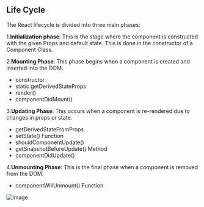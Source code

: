 ## Life Cycle

The React lifecycle is divided into three main phases:

1.**Initialization phase**: This is the stage where the component is constructed with the given Props and default state. This is done in the constructor of a Component Class.

2.**Mounting Phase**: This phase begins when a component is created and inserted into the DOM.

 - constructor
 - static getDerivedStateProps
 - render()
 - componentDidMount()

3.**Updating Phase**: This occurs when a component is re-rendered due to changes in props or state.

  - getDerivedStateFromProps
  - setState() Function
  - shouldComponentUpdate()
  - getSnapshotBeforeUpdate() Method
  - componentDidUpdate()

4.**Unmounting Phase**: This is the final phase when a component is removed from the DOM.

  - componentWillUnmount() Function

![image](https://github.com/user-attachments/assets/809627f6-d2e3-4543-a0f5-d6cacf560da3)

